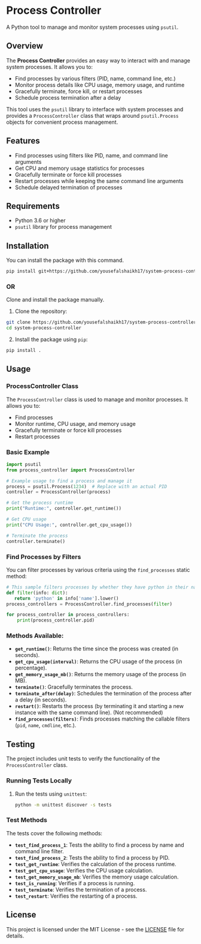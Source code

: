 # **Process Controller**

A Python tool to manage and monitor system processes using `psutil`.

## **Overview**
The **Process Controller** provides an easy way to interact with and manage system processes. It allows you to:
- Find processes by various filters (PID, name, command line, etc.)
- Monitor process details like CPU usage, memory usage, and runtime
- Gracefully terminate, force kill, or restart processes
- Schedule process termination after a delay

This tool uses the `psutil` library to interface with system processes and provides a `ProcessController` class that wraps around `psutil.Process` objects for convenient process management.

## **Features**
- Find processes using filters like PID, name, and command line arguments
- Get CPU and memory usage statistics for processes
- Gracefully terminate or force kill processes
- Restart processes while keeping the same command line arguments
- Schedule delayed termination of processes

## **Requirements**
- Python 3.6 or higher
- `psutil` library for process management

## **Installation**

You can install the package with this command.

```bash
pip install git+https://github.com/yousefalshaikh17/system-process-controller.git
```

### OR

Clone and install the package manually.

1. Clone the repository:
```bash
git clone https://github.com/yousefalshaikh17/system-process-controller.git
cd system-process-controller
```

2. Install the package using `pip`:
```bash
pip install .
```

## **Usage**

### **ProcessController Class**

The `ProcessController` class is used to manage and monitor processes. It allows you to:
- Find processes
- Monitor runtime, CPU usage, and memory usage
- Gracefully terminate or force kill processes
- Restart processes

### **Basic Example**

```python
import psutil
from process_controller import ProcessController

# Example usage to find a process and manage it
process = psutil.Process(1234)  # Replace with an actual PID
controller = ProcessController(process)

# Get the process runtime
print("Runtime:", controller.get_runtime())

# Get CPU usage
print("CPU Usage:", controller.get_cpu_usage())

# Terminate the process
controller.terminate()
```

### **Find Processes by Filters**

You can filter processes by various criteria using the `find_processes` static method:

```python
# This sample filters processes by whether they have python in their name
def filter(info: dict):
   return 'python' in info['name'].lower()
process_controllers = ProcessController.find_processes(filter)

for process_controller in process_controllers:
    print(process_controller.pid)
```

### **Methods Available:**
- **`get_runtime()`**: Returns the time since the process was created (in seconds).
- **`get_cpu_usage(interval)`**: Returns the CPU usage of the process (in percentage).
- **`get_memory_usage_mb()`**: Returns the memory usage of the process (in MB).
- **`terminate()`**: Gracefully terminates the process.
- **`terminate_after(delay)`**: Schedules the termination of the process after a delay (in seconds).
- **`restart()`**: Restarts the process (by terminating it and starting a new instance with the same command line). (Not recommended)
- **`find_processes(filters)`**: Finds processes matching the callable filters (`pid`, `name`, `cmdline`, etc.).

## **Testing**

The project includes unit tests to verify the functionality of the `ProcessController` class.

### **Running Tests Locally**

1. Run the tests using `unittest`:

   ```bash
   python -m unittest discover -s tests
   ```

### **Test Methods**

The tests cover the following methods:
- **`test_find_process_1`**: Tests the ability to find a process by name and command line filter.
- **`test_find_process_2`**: Tests the ability to find a process by PID.
- **`test_get_runtime`**: Verifies the calculation of the process runtime.
- **`test_get_cpu_usage`**: Verifies the CPU usage calculation.
- **`test_get_memory_usage_mb`**: Verifies the memory usage calculation.
- **`test_is_running`**: Verifies if a process is running.
- **`test_terminate`**: Verifies the termination of a process.
- **`test_restart`**: Verifies the restarting of a process.

## **License**

This project is licensed under the MIT License - see the [LICENSE](LICENSE) file for details.
